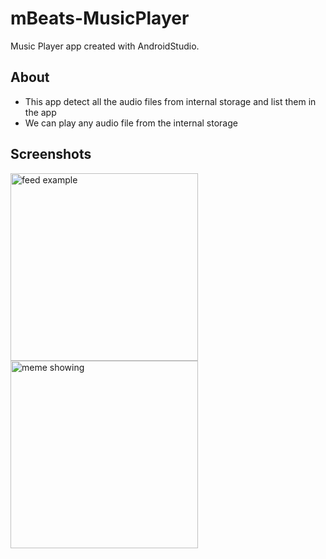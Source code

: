# mBeats-MusicPlayer
Music Player app created with AndroidStudio.

## About
* This app detect all the audio files from internal storage and list them in the app
* We can play any audio file from the internal storage

## Screenshots

<p>
<img src="https://user-images.githubusercontent.com/87653229/177490178-ee8f36f0-5ad0-4c76-96c9-f088b7c798d3.png" alt="feed example" width = "300" >
<img src="https://user-images.githubusercontent.com/87653229/177490188-b1321d09-9007-49a3-9102-3aa700b475d9.png" alt="meme showing"width = "300" >

</p>
